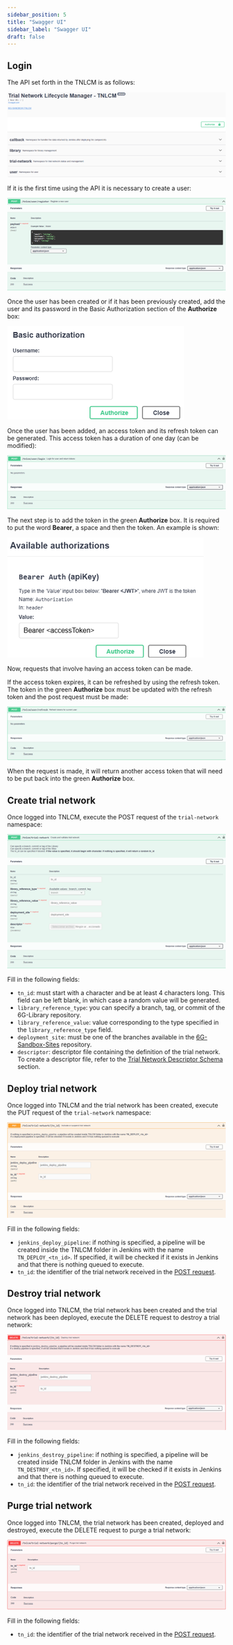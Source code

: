 ```yaml
---
sidebar_position: 5
title: "Swagger UI"
sidebar_label: "Swagger UI"
draft: false
---
```


## Login

The API set forth in the TNLCM is as follows:

![api](../../static/img/tnlcm/api.png)

If it is the first time using the API it is necessary to create a user:

![register](../../static/img/tnlcm/register.png)

Once the user has been created or if it has been previously created, add the user and its password in the Basic Authorization section of the **Authorize** box:

![basicAuthorizarion](../../static/img/tnlcm/basicAuthorizarion.png)

Once the user has been added, an access token and its refresh token can be generated. This access token has a duration of one day (can be modified):

![obtainTokens](../../static/img/tnlcm/obtainTokens.png)

The next step is to add the token in the green **Authorize** box. It is required to put the word **Bearer**, a space and then the token. An example is shown:

![accessToken](../../static/img/tnlcm/accessToken.png)

Now, requests that involve having an access token can be made.

If the access token expires, it can be refreshed by using the refresh token. The token in the green **Authorize** box must be updated with the refresh token and the post request must be made:

![refreshToken](../../static/img/tnlcm/refreshToken.png)

When the request is made, it will return another access token that will need to be put back into the green **Authorize** box.

## Create trial network

Once logged into TNLCM, execute the POST request of the `trial-network` namespace:

![createTN](../../static/img/tnlcm/createTN.png)

Fill in the following fields:

- `tn_id`: must start with a character and be at least 4 characters long. This field can be left blank, in which case a random value will be generated.
- `library_reference_type`: you can specify a branch, tag, or commit of the 6G-Library repository.
- `library_reference_value`: value corresponding to the type specified in the `library_reference_type` field.
- `deployment_site`: must be one of the branches available in the [6G-Sandbox-Sites](https://github.com/6G-SANDBOX/6G-Sandbox-Sites) repository.
- `descriptor`: descriptor file containing the definition of the trial network. To create a descriptor file, refer to the [Trial Network Descriptor Schema](descriptor-schema.md) section.

## Deploy trial network

Once logged into TNLCM and the trial network has been created, execute the PUT request of the `trial-network` namespace:

![deployTN](../../static/img/tnlcm/deployTN.png)

Fill in the following fields:

- `jenkins_deploy_pipeline`: if nothing is specified, a pipeline will be created inside the TNLCM folder in Jenkins with the name `TN_DEPLOY_<tn_id>`. If specified, it will be checked if it exists in Jenkins and that there is nothing queued to execute.
- `tn_id`: the identifier of the trial network received in the [POST request](#create-trial-network).

## Destroy trial network

Once logged into TNLCM, the trial network has been created and the trial network has been deployed, execute the DELETE request to destroy a trial network:

![destroyTN](../../static/img/tnlcm/destroyTN.png)

Fill in the following fields:

- `jenkins_destroy_pipeline`: if nothing is specified, a pipeline will be created inside TNLCM folder in Jenkins with the name `TN_DESTROY_<tn_id>`. If specified, it will be checked if it exists in Jenkins and that there is nothing queued to execute.
- `tn_id`: the identifier of the trial network received in the [POST request](#create-trial-network).

## Purge trial network

Once logged into TNLCM, the trial network has been created, deployed and destroyed, execute the DELETE request to purge a trial network:

![purgeTN](../../static/img/tnlcm/purgeTN.png)

Fill in the following fields:

- `tn_id`: the identifier of the trial network received in the [POST request](#create-trial-network).

